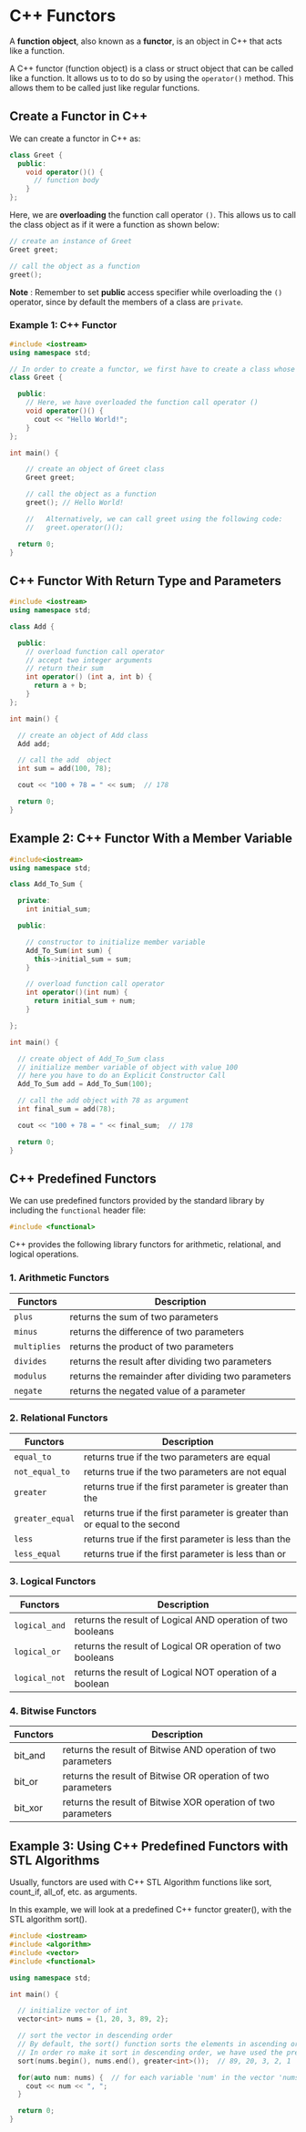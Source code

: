 # C++ Functors

A **function object**, also known as a **functor**, is an object in C++ that acts like a function.

A C++ functor (function object) is a class or struct object that can be called like a function. It allows us to to do so by using the `operator()` method. This allows them to be called just like regular functions.

## Create a Functor in C++

We can create a functor in C++ as:

```cpp
class Greet {
  public:
    void operator()() {
      // function body
    }
};
```
Here, we are **overloading** the function call operator `()`. This allows us to call the class object as if it were a function as shown below:

```cpp
// create an instance of Greet
Greet greet;

// call the object as a function
greet(); 
```

**Note** : Remember to set **public** access specifier while overloading the `()` operator, since by default the members of a class are `private`.

### Example 1: C++ Functor

```cpp
#include <iostream>
using namespace std;

// In order to create a functor, we first have to create a class whose object we can call like a function. So, we have created a class named Greet.
class Greet {

  public:    
    // Here, we have overloaded the function call operator ()
    void operator()() {
      cout << "Hello World!";
    }
};

int main() {

    // create an object of Greet class
    Greet greet;

    // call the object as a function
    greet(); // Hello World!

    //   Alternatively, we can call greet using the following code:
    //   greet.operator()();

  return 0;
}
```

## C++ Functor With Return Type and Parameters

```cpp
#include <iostream>
using namespace std;

class Add {

  public:
    // overload function call operator
    // accept two integer arguments
    // return their sum
    int operator() (int a, int b) {
      return a + b;
    }
};

int main() {

  // create an object of Add class
  Add add;

  // call the add  object
  int sum = add(100, 78);

  cout << "100 + 78 = " << sum;  // 178

  return 0;
}
```

## Example 2: C++ Functor With a Member Variable

```cpp
#include<iostream>
using namespace std;

class Add_To_Sum {

  private:
    int initial_sum;

  public:

    // constructor to initialize member variable  
    Add_To_Sum(int sum) {
      this->initial_sum = sum;
    }

    // overload function call operator
    int operator()(int num) {
      return initial_sum + num;
    }

};

int main() {

  // create object of Add_To_Sum class
  // initialize member variable of object with value 100
  // here you have to do an Explicit Constructor Call
  Add_To_Sum add = Add_To_Sum(100);

  // call the add object with 78 as argument
  int final_sum = add(78);

  cout << "100 + 78 = " << final_sum;  // 178

  return 0;
}
```

## C++ Predefined Functors

We can use predefined functors provided by the standard library by including the `functional` header file:

```cpp
#include <functional>
```

C++ provides the following library functors for arithmetic, relational, and logical operations.

### 1. Arithmetic Functors

|Functors	| Description
| -------- | ------- |
|`plus`	| returns the sum of two parameters
|`minus`	| returns the difference of two parameters
|`multiplies`	| returns the product of two parameters
|`divides`	| returns the result after dividing two parameters
|`modulus`	| returns the remainder after dividing two parameters
|`negate`	| returns the negated value of a parameter

### 2. Relational Functors

|Functors	|Description
| -------- | ------- |
|`equal_to`	|returns true if the two parameters are equal
|`not_equal_to`	|returns true if the two parameters are not equal
|`greater`	|returns true if the first parameter is greater than the |second
|`greater_equal`	|returns true if the first parameter is greater than or equal to the second
|`less`	|returns true if the first parameter is less than the |second
|`less_equal`	|returns true if the first parameter is less than or |equal to the second

### 3. Logical Functors

| Functors	| Description
| -------- | ------- |
| `logical_and`	| returns the result of Logical AND operation of two booleans
| `logical_or`	| returns the result of Logical OR operation of two booleans
| `logical_not`	| returns the result of Logical NOT operation of a boolean

### 4. Bitwise Functors
| Functors	| Description
| -------- | ------- |
| bit_and	| returns the result of Bitwise AND operation of two parameters
| bit_or	| returns the result of Bitwise OR operation of two parameters
| bit_xor	| returns the result of Bitwise XOR operation of two parameters

## Example 3: Using C++ Predefined Functors with STL Algorithms

Usually, functors are used with C++ STL Algorithm functions like sort, count_if, all_of, etc. as arguments. 

In this example, we will look at a predefined C++ functor greater<T>(), with the STL algorithm sort().

```cpp
#include <iostream>
#include <algorithm>
#include <vector>
#include <functional>

using namespace std;

int main() {

  // initialize vector of int
  vector<int> nums = {1, 20, 3, 89, 2};

  // sort the vector in descending order
  // By default, the sort() function sorts the elements in ascending order.
  // In order ro make it sort in descending order, we have used the predefined functor greater<T>.
  sort(nums.begin(), nums.end(), greater<int>());  // 89, 20, 3, 2, 1

  for(auto num: nums) {  // for each variable 'num' in the vector 'nums'
    cout << num << ", ";
  }

  return 0;
}
```

